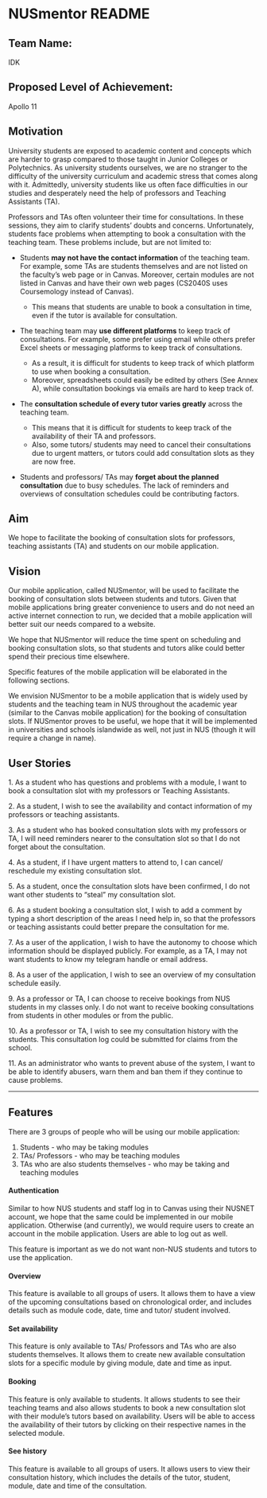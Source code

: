 # NUSmentor README



## **Team Name:** 

IDK

## **Proposed Level of Achievement:** 

Apollo 11 

## **Motivation** 

University students are exposed to academic content and concepts which are harder to grasp compared to those taught in Junior Colleges or Polytechnics. As university students ourselves, we are no stranger to the difficulty of the university curriculum and academic stress that comes along with it. Admittedly, university students like us often face difficulties in our studies and desperately need the help of professors and Teaching Assistants (TA).

Professors and TAs often volunteer their time for consultations. In these sessions, they aim to clarify students’ doubts and concerns. Unfortunately, students face problems when attempting to book a consultation with the teaching team. These problems include, but are not limited to: 

- Students **may not have the contact information** of the teaching team. For example, some TAs are students themselves and are not listed on the faculty’s web page or in Canvas. Moreover, certain modules are not listed in Canvas and have their own web pages (CS2040S uses Coursemology instead of Canvas). 

  - This means that students are unable to book a consultation in time, even if the tutor is available for consultation. 

- The teaching team may **use different platforms** to keep track of consultations. For example, some prefer using email while others prefer Excel sheets or messaging platforms to keep track of consultations. 

  - As a result, it is difficult for students to keep track of which platform to use when booking a consultation. 
  - Moreover, spreadsheets could easily be edited by others (See Annex A), while consultation bookings via emails are hard to keep track of. 

- The **consultation schedule of every tutor varies greatly** across the teaching team. 

  - This means that it is difficult for students to keep track of the availability of their TA and professors. 
  - Also, some tutors/ students may need to cancel their consultations due to urgent matters, or tutors could add consultation slots as they are now free. 

- Students and professors/ TAs may **forget about the planned consultation** due to busy schedules. The lack of reminders and overviews of consultation schedules could be contributing factors. 

## **Aim** 

We hope to facilitate the booking of consultation slots for professors, teaching assistants (TA) and students on our mobile application. 

## **Vision** 

Our mobile application, called NUSmentor, will be used to facilitate the booking of consultation slots between students and tutors. Given that mobile applications bring greater convenience to users and do not need an active internet connection to run, we decided that a mobile application will better suit our needs compared to a website.

We hope that NUSmentor will reduce the time spent on scheduling and booking consultation slots, so that students and tutors alike could better spend their precious time elsewhere. 

Specific features of the mobile application will be elaborated in the following sections. 

We envision NUSmentor to be a mobile application that is widely used by students and the teaching team in NUS throughout the academic year (similar to the Canvas mobile application) for the booking of consultation slots. If NUSmentor proves to be useful, we hope that it will be implemented in universities and schools islandwide as well, not just in NUS (though it will require a change in name).

## **User Stories**

1\. As a student who has questions and problems with a module, I want to book a consultation slot with my professors or Teaching Assistants. 

2\. As a student, I wish to see the availability and contact information of my professors or teaching assistants. 

3\. As a student who has booked consultation slots with my professors or TA, I will need reminders nearer to the consultation slot so that I do not forget about the consultation. 

4\. As a student, if I have urgent matters to attend to, I can cancel/ reschedule my existing consultation slot.

5\. As a student, once the consultation slots have been confirmed, I do not want other students to “steal” my consultation slot. 

6\. As a student booking a consultation slot, I wish to add a comment by typing a short description of the areas I need help in, so that the professors or teaching assistants could better prepare the consultation for me.

7\. As a user of the application, I wish to have the autonomy to choose which information should be displayed publicly. For example, as a TA, I may not want students to know my telegram handle or email address. 

8\. As a user of the application, I wish to see an overview of my consultation schedule easily. 

9\. As a professor or TA, I can choose to receive bookings from NUS students in my classes only. I do not want to receive booking consultations from students in other modules or from the public. 

10\. As a professor or TA, I wish to see my consultation history with the students. This consultation log could be submitted for claims from the school. 

11\. As an administrator who wants to prevent abuse of the system, I want to be able to identify abusers, warn them and ban them if they continue to cause problems.

****

## **Features** 

There are 3 groups of people who will be using our mobile application: 

1. Students - who may be taking modules
2. TAs/ Professors - who may be teaching modules
3. TAs who are also students themselves - who may be taking and teaching modules

#### Authentication

Similar to how NUS students and staff log in to Canvas using their NUSNET account, we hope that the same could be implemented in our mobile application. Otherwise (and currently), we would require users to create an account in the mobile application. Users are able to log out as well. 

This feature is important as we do not want non-NUS students and tutors to use the application. 

#### Overview

This feature is available to all groups of users. It allows them to have a view of the upcoming consultations based on chronological order, and includes details such as module code, date, time and tutor/ student involved. 


#### Set availability

This feature is only available to TAs/ Professors and TAs who are also students themselves. It allows them to create new available consultation slots for a specific module by giving module, date and time as input. 

#### Booking

This feature is only available to students. It allows students to see their teaching teams and also allows students to book a new consultation slot with their module’s tutors based on availability. Users will be able to access the availability of their tutors by clicking on their respective names in the selected module. 

#### See history

This feature is available to all groups of users. It allows users to view their consultation history, which includes the details of the tutor, student, module, date and time of the consultation. 
